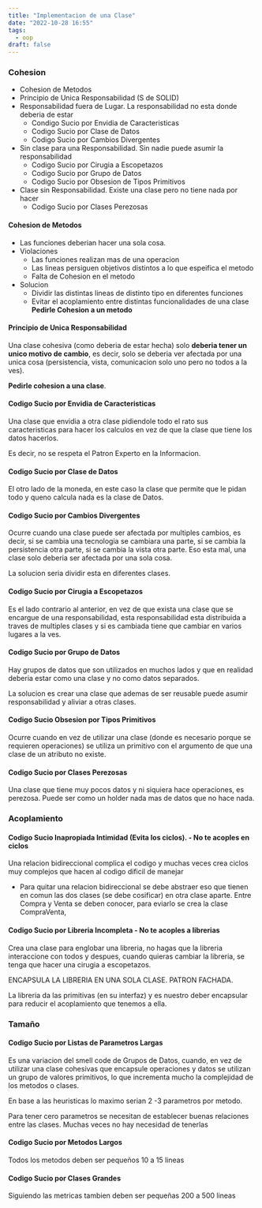 ```yaml
---
title: "Implementacion de una Clase"
date: "2022-10-28 16:55"
tags: 
  - oop
draft: false
---
```

### Cohesion
- Cohesion de Metodos
- Principio de Unica Responsabilidad (S de SOLID)
- Responsabilidad fuera de Lugar. La responsabilidad no esta donde deberia de estar
	- Condigo Sucio por Envidia de Caracteristicas
	- Codigo Sucio por Clase de Datos
	- Codigo Sucio por Cambios Divergentes
- Sin clase para una Responsabilidad. Sin nadie puede asumir la responsabilidad
	- Codigo Sucio por Cirugia a Escopetazos
	- Codigo Sucio por Grupo de Datos
	- Codigo Sucio por Obsesion de Tipos Primitivos
- Clase sin Responsabilidad. Existe una clase pero no tiene nada por hacer
	- Codigo Sucio por Clases Perezosas

#### Cohesion de Metodos
- Las funciones deberian hacer una sola cosa.
- Violaciones
	- Las funciones realizan mas de una operacion
	- Las lineas persiguen objetivos distintos a lo que espeifica el metodo
	- Falta de Cohesion en el metodo
- Solucion
	- Dividir las distintas lineas de distinto tipo en diferentes funciones
	- Evitar el acoplamiento entre distintas funcionalidades de una clase
**Pedirle Cohesion a un metodo**

#### Principio de Unica Responsabilidad
Una clase cohesiva (como deberia de estar hecha) solo **deberia tener un unico motivo de cambio**, es decir, solo se deberia ver afectada por una unica cosa (persistencia, vista, comunicacion solo uno pero no todos a la ves).

**Pedirle cohesion a una clase**.

#### Codigo Sucio por Envidia de Caracteristicas
Una clase que envidia a otra clase pidiendole todo el rato sus caracteristicas para hacer los calculos en vez de que la clase que tiene los datos hacerlos.

Es decir, no se respeta el Patron Experto en la Informacion.

#### Codigo Sucio por Clase de Datos
El otro lado de la moneda, en este caso la clase que permite que le pidan todo y queno calcula nada es la clase de Datos.

#### Codigo Sucio por Cambios Divergentes
Ocurre cuando una clase puede ser afectada por multiples cambios, es decir, si se cambia una tecnologia se cambiara una parte, si se cambia la persistencia otra parte, si se cambia la vista otra parte. Eso esta mal, una clase solo deberia ser afectada por una sola cosa.

La solucion seria dividir esta en diferentes clases.

#### Codigo Sucio por Cirugia a Escopetazos
Es el lado contrario al anterior, en vez de que exista una clase que se encargue de una responsabilidad, esta responsabilidad esta distribuida a traves de multiples clases y si es cambiada tiene que cambiar en varios lugares a la ves.

#### Codigo Sucio por Grupo de Datos
Hay grupos de datos que son utilizados en muchos lados y que en realidad deberia estar como una clase y no como datos separados.

La solucion es crear una clase que ademas de ser reusable puede asumir responsabilidad y aliviar a otras clases.

#### Codigo Sucio Obsesion por Tipos Primitivos
Ocurre cuando en vez de utilizar una clase (donde es necesario porque se requieren operaciones) se utiliza un primitivo con el argumento de que una clase de un atributo no existe.

#### Codigo Sucio por Clases Perezosas
Una clase que tiene muy pocos datos y ni siquiera hace operaciones, es perezosa. Puede ser como un holder nada mas de datos que no hace nada.


### Acoplamiento
#### Codigo Sucio Inapropiada Intimidad (Evita los ciclos). - No te acoples en ciclos
Una relacion bidireccional complica el codigo y muchas veces crea ciclos muy complejos que hacen al codigo dificil de manejar
- Para quitar una relacion bidireccional se debe abstraer eso que tienen en comun las dos clases (se debe cosificar) en otra clase aparte. Entre Compra y Venta se deben conocer, para eviarlo se crea la clase CompraVenta,

#### Codigo Sucio por Libreria Incompleta - No te acoples a librerias
Crea una clase para englobar una libreria, no hagas que la libreria interaccione con todos y despues, cuando quieras cambiar la libreria, se tenga que hacer una cirugia a escopetazos.

ENCAPSULA LA LIBRERIA EN UNA SOLA CLASE. PATRON FACHADA.

La libreria da las primitivas (en su interfaz) y es nuestro deber encapsular para reducir el acoplamiento que tenemos a ella.

### Tamaño
#### Codigo Sucio por Listas de Parametros Largas
Es una variacion del smell code de Grupos de Datos, cuando, en vez de utilizar una clase cohesivas que encapsule operaciones y datos se utilizan un grupo de valores primitivos, lo que incrementa mucho la complejidad de los metodos o clases.

En base a las heuristicas lo maximo serian 2 -3 parametros por metodo.

Para tener cero parametros se necesitan de establecer buenas relaciones entre las clases. Muchas veces no hay necesidad de tenerlas

#### Codigo Sucio por Metodos Largos
Todos los metodos deben ser pequeños 10 a 15 lineas

#### Codigo Sucio por Clases Grandes
Siguiendo las metricas tambien deben ser pequeñas 200 a 500 lineas
